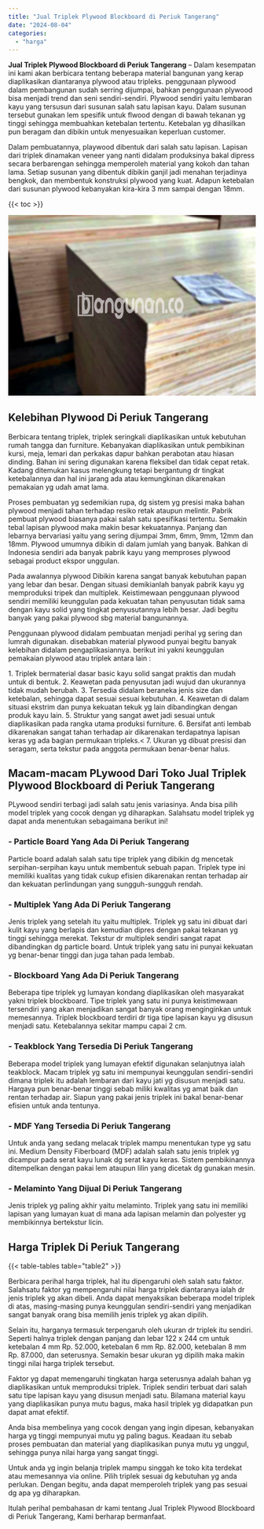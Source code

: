 ```yaml
---
title: "Jual Triplek Plywood Blockboard di Periuk Tangerang"
date: "2024-08-04"
categories: 
  - "harga"
---
```


**Jual Triplek Plywood Blockboard di Periuk Tangerang** – Dalam kesempatan ini kami akan berbicara tentang beberapa material bangunan yang kerap diaplikasikan diantaranya plywood atau tripleks. penggunaan plywood dalam pembangunan sudah serring dijumpai, bahkan penggunaan plywood bisa menjadi trend dan seni sendiri-sendiri. Plywood sendiri yaitu lembaran kayu yang tersusun dari susunan salah satu lapisan kayu. Dalam susunan tersebut gunakan lem spesifik untuk flwood dengan di bawah tekanan yg tinggi sehingga membuahkan ketebalan tertentu. Ketebalan yg dihasilkan pun beragam dan dibikin untuk menyesuaikan keperluan customer.

Dalam pembuatannya, playwood dibentuk dari salah satu lapisan. Lapisan dari triplek dinamakan veneer yang nanti didalam produksinya bakal dipress secara berbarengan sehingga memperoleh material yang kokoh dan tahan lama. Setiap susunan yang dibentuk dibikin ganjil jadi menahan terjadinya bengkok, dan membentuk konstruksi plywood yang kuat. Adapun ketebalan dari susunan plywood kebanyakan kira-kira 3 mm sampai dengan 18mm.

{{< toc >}}

![Jual Triplek Plywood Blockboard di Periuk Tangerang](/images/jual-triplek-murah-28.png)

## Kelebihan Plywood Di Periuk Tangerang

Berbicara tentang triplek, triplek seringkali diaplikasikan untuk kebutuhan rumah tangga dan furniture. Kebanyakan diaplikasikan untuk pembikinan kursi, meja, lemari dan perkakas dapur bahkan perabotan atau hiasan dinding. Bahan ini sering digunakan karena fleksibel dan tidak cepat retak. Kadang ditemukan kasus melengkung tetapi bergantung dr tingkat ketebalannya dan hal ini jarang ada atau kemungkinan dikarenakan pemakaian yg udah amat lama.

Proses pembuatan yg sedemikian rupa, dg sistem yg presisi maka bahan plywood menjadi tahan terhadap resiko retak ataupun melintir. Pabrik pembuat plywood biasanya pakai salah satu spesifikasi tertentu. Semakin tebal lapisan plywood maka makin besar kekuatannya. Panjang dan lebarnya bervariasi yaitu yang sering dijumpai 3mm, 6mm, 9mm, 12mm dan 18mm. Plywood umumnya dibikin di dalam jumlah yang banyak. Bahkan di Indonesia sendiri ada banyak pabrik kayu yang memproses plywood sebagai product ekspor unggulan.

Pada awalannya plywood Dibikin karena sangat banyak kebutuhan papan yang lebar dan besar. Dengan situasi demikianlah banyak pabrik kayu yg memproduksi tripek dan multiplek. Keistimewaan penggunaan plywood sendiri memiliki keunggulan pada kekuatan tahan penyusutan tidak sama dengan kayu solid yang tingkat penyusutannya lebih besar. Jadi begitu banyak yang pakai plywood sbg material bangunannya.

Penggunaan plywood didalam pembuatan menjadi perihal yg sering dan lumrah digunakan. disebabkan material plywood punyai begitu banyak kelebihan didalam pengaplikasiannya. berikut ini yakni keunggulan pemakaian plywood atau triplek antara lain :

1\. Triplek bermaterial dasar basic kayu solid sangat praktis dan mudah untuk di bentuk. 2. Keawetan pada penyusutan jadi wujud dan ukurannya tidak mudah berubah. 3. Tersedia didalam beraneka jenis size dan ketebalan, sehingga dapat sesuai sesuai kebutuhan. 4. Keawetan di dalam situasi ekstrim dan punya kekuatan tekuk yg lain dibandingkan dengan produk kayu lain. 5. Struktur yang sangat awet jadi sesuai untuk diaplikasikan pada rangka utama produksi furniture. 6. Bersifat anti lembab dikarenakan sangat tahan terhadap air dikarenakan terdapatnya lapisan keras yg ada bagian permukaan tripleks.< 7. Ukuran yg dibuat presisi dan seragam, serta tekstur pada anggota permukaan benar-benar halus.

## Macam-macam PLywood Dari Toko Jual Triplek Plywood Blockboard di Periuk Tangerang

PLywood sendiri terbagi jadi salah satu jenis variasinya. Anda bisa pilih model triplek yang cocok dengan yg diharapkan. Salahsatu model triplek yg dapat anda menentukan sebagaimana berikut ini!

### \- Particle Board Yang Ada Di Periuk Tangerang

Particle board adalah salah satu tipe triplek yang dibikin dg mencetak serpihan-serpihan kayu untuk membentuk sebuah papan. Triplek type ini memiliki kualitas yang tidak cukup efisien dikarenakan rentan terhadap air dan kekuatan perlindungan yang sungguh-sungguh rendah.

### \- Multiplek Yang Ada Di Periuk Tangerang

Jenis triplek yang setelah itu yaitu multiplek. Triplek yg satu ini dibuat dari kulit kayu yang berlapis dan kemudian dipres dengan pakai tekanan yg tinggi sehingga merekat. Tekstur dr multiplek sendiri sangat rapat dibandingkan dg particle board. Untuk triplek yang satu ini punyai kekuatan yg benar-benar tinggi dan juga tahan pada lembab.

### \- Blockboard Yang Ada Di Periuk Tangerang

Beberapa tipe triplek yg lumayan kondang diaplikasikan oleh masyarakat yakni triplek blockboard. Tipe triplek yang satu ini punya keistimewaan tersendiri yang akan menjadikan sangat banyak orang menginginkan untuk memesannya. Triplek blockboard terdiri dr tiga tipe lapisan kayu yg disusun menjadi satu. Ketebalannya sekitar mampu capai 2 cm.

### \- Teakblock Yang Tersedia Di Periuk Tangerang

Beberapa model triplek yang lumayan efektif digunakan selanjutnya ialah teakblock. Macam triplek yg satu ini mempunyai keunggulan sendiri-sendiri dimana triplek itu adalah lembaran dari kayu jati yg disusun menjadi satu. Hargaya pun benar-benar tinggi sebab miliki kwalitas yg amat baik dan rentan terhadap air. Siapun yang pakai jenis triplek ini bakal benar-benar efisien untuk anda tentunya.

### \- MDF Yang Tersedia Di Periuk Tangerang

Untuk anda yang sedang melacak triplek mampu menentukan type yg satu ini. Medium Density Fiberboard (MDF) adalah salah satu jenis triplek yg dicampur pada serat kayu lunak dg serat kayu keras. Sistem pembikinannya ditempelkan dengan pakai lem ataupun lilin yang dicetak dg gunakan mesin.

### \- Melaminto Yang Dijual Di Periuk Tangerang

Jenis triplek yg paling akhir yaitu melaminto. Triplek yang satu ini memiliki lapisan yang lumayan kuat di mana ada lapisan melamin dan polyester yg membikinnya bertekstur licin.

## Harga Triplek Di Periuk Tangerang

{{< table-tables table="table2" >}}

Berbicara perihal harga triplek, hal itu dipengaruhi oleh salah satu faktor. Salahsatu faktor yg mempengaruhi nilai harga triplek diantaranya ialah dr jenis triplek yg akan dibeli. Anda dapat menyaksikan beberapa model triplek di atas, masing-masing punya keunggulan sendiri-sendiri yang menjadikan sangat banyak orang bisa memilih jenis triplek yg akan dipilih.

Selain itu, harganya termasuk terpengaruh oleh ukuran dr triplek itu sendiri. Seperti halnya triplek dengan panjang dan lebar 122 x 244 cm untuk ketebalan 4 mm Rp. 52.000, ketebalan 6 mm Rp. 82.000, ketebalan 8 mm Rp. 87.000, dan seterusnya. Semakin besar ukuran yg dipilih maka makin tinggi nilai harga triplek tersebut.

Faktor yg dapat memengaruhi tingkatan harga seterusnya adalah bahan yg diaplikasikan untuk memproduksi triplek. Triplek sendiri terbuat dari salah satu tipe lapisan kayu yang disusun menjadi satu. Bilamana material kayu yang diaplikasikan punya mutu bagus, maka hasil triplek yg didapatkan pun dapat amat efektif.

Anda bisa membelinya yang cocok dengan yang ingin dipesan, kebanyakan harga yg tinggi mempunyai mutu yg paling bagus. Keadaan itu sebab proses pembuatan dan material yang diaplikasikan punya mutu yg unggul, sehingga punya nilai harga yang sangat tinggi.

Untuk anda yg ingin belanja triplek mampu singgah ke toko kita terdekat atau memesannya via online. Pilih triplek sesuai dg kebutuhan yg anda perlukan. Dengan begitu, anda dapat memperoleh triplek yang pas sesuai dg apa yg diharapkan.

Itulah perihal pembahasan dr kami tentang Jual Triplek Plywood Blockboard di Periuk Tangerang, Kami berharap bermanfaat.
